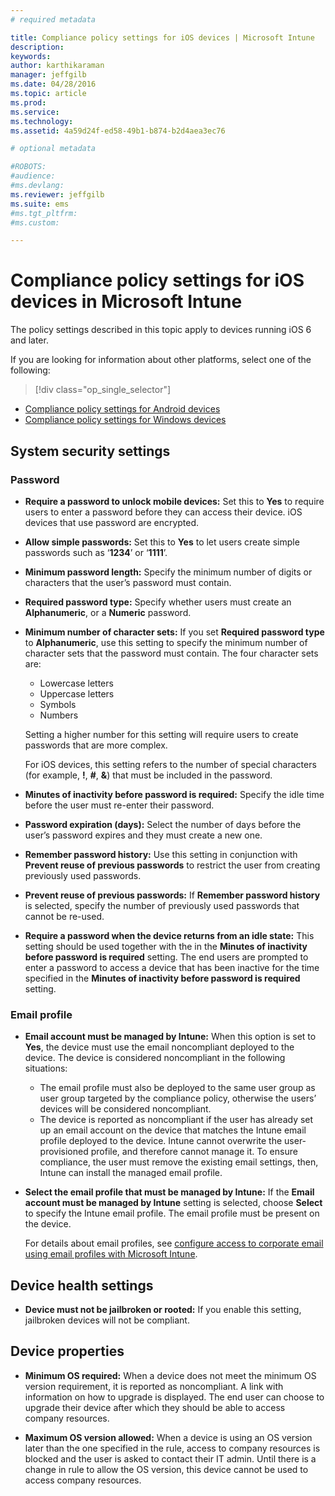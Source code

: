 ```yaml
---
# required metadata

title: Compliance policy settings for iOS devices | Microsoft Intune
description:
keywords:
author: karthikaraman
manager: jeffgilb
ms.date: 04/28/2016
ms.topic: article
ms.prod:
ms.service:
ms.technology:
ms.assetid: 4a59d24f-ed58-49b1-b874-b2d4aea3ec76

# optional metadata

#ROBOTS:
#audience:
#ms.devlang:
ms.reviewer: jeffgilb
ms.suite: ems
#ms.tgt_pltfrm:
#ms.custom:

---
```



# Compliance policy settings for iOS devices in Microsoft Intune

The policy settings described in this topic apply to  devices running iOS 6 and later.

If you are looking for information about other platforms, select one of the following:
> [!div class="op_single_selector"]
- [Compliance policy settings for Android devices](android-compliance-policy-settings-in-microsoft-intune.md)
- [Compliance policy settings for Windows devices](windows-compliance-policy-settings-in-microsoft-intune.md)

## System security settings
### Password
- **Require a password to unlock mobile devices:**    Set this to **Yes** to require users to enter a password before
  they can access their device. iOS devices that use password are encrypted.

- **Allow simple passwords:**    Set this
   to **Yes** to let users create simple passwords
   such as ‘**1234**’ or ‘**1111**’.

-  **Minimum password length:**
  Specify the minimum number of digits or characters that
  the user’s password must contain.
- **Required password type:** Specify whether users must create
an **Alphanumeric**, or a **Numeric** password.

- **Minimum number of character sets:** If you set **Required password type** to
**Alphanumeric**, use this setting to specify the minimum number of
character sets that the password must contain. The four character sets are:
  -   Lowercase letters
  -   Uppercase letters
  -   Symbols
  -   Numbers

  Setting a higher number for this setting will require users to create passwords that are more complex.

  For iOS devices, this setting refers to the number of special characters (for example, **!**, **#**, **&amp;**) that must be included in the password.
- **Minutes of inactivity before password is required:**  Specify the idle time before the user must re-enter their password.

- **Password expiration (days):** Select the number of days before the user’s password expires
and they must create a new one.

- **Remember password history:** Use this setting in conjunction with **Prevent reuse of previous passwords** to restrict the user from
creating previously used passwords.

- **Prevent reuse of previous passwords:** If **Remember password history** is selected, specify the
number of previously used passwords that cannot be re-used.

- **Require a password when the device returns from an idle state:**
This setting should be used together with the in the **Minutes of inactivity before password is required** setting. The end users are prompted to enter a password to access a device that has been inactive for the time specified in the
**Minutes of inactivity before password is required** setting.

### Email profile
- **Email account must be managed by Intune:** When this option is set to **Yes**, the device must use the email noncompliant deployed to the device. The device is considered noncompliant in the following situations:
  - The email profile must also be deployed to the same user group as user group targeted by the compliance policy, otherwise the users’ devices will be considered noncompliant.
  - The device is reported as noncompliant if the user has already set up an email account on the device that matches the Intune email profile deployed to the device. Intune cannot overwrite the user-provisioned profile, and therefore
  cannot manage it. To ensure compliance, the user must remove the
  existing email settings, then, Intune can install the managed
  email profile.


- **Select the email profile that must be managed by Intune:**
     If the **Email account must be managed by Intune** setting is selected,
     choose **Select** to specify the Intune email profile. The email profile must be present on the device.

     For details about email profiles, see [configure access to
     corporate email using email profiles with Microsoft Intune](configure-access-to-corporate-email-using-email-profiles-with-microsoft-intune.md).

## Device health settings

- **Device must not be jailbroken or rooted:** If you enable this setting,
jailbroken devices will not be compliant.

##  Device properties
- **Minimum OS required:** When a device does not meet the minimum OS
version requirement, it is reported as noncompliant.
A link with information on how to upgrade is displayed. The end user can choose to upgrade their device after which they should be able to access company resources.

- **Maximum OS version allowed:** When a device is using an
OS version later than the one specified in the rule, access to company resources is blocked and the user is asked to contact their IT admin. Until there is a change in rule to allow the OS version, this device cannot be used to access company resources.
